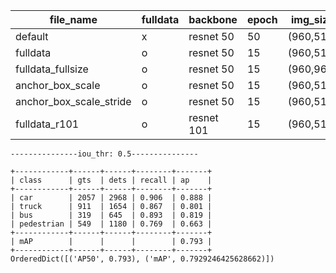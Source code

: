 |file_name|fulldata|backbone|epoch|img_size |anchor_box_scale|anchor_box_stride|best_val_mAP|best_test_mAP|
|----|-----|-----|-----|-----|-----|-----|-----|-----|
|default|x|resnet 50|50|(960,512)|default|default|0.877|0.682|
|fulldata|o|resnet 50|15|(960,512)|default|default|0.877|0.748|
|fulldata_fullsize|o|resnet 50|15|(960,960)|default|default|0.877|0.740|
|anchor_box_scale|o|resnet 50|15|(960,512)|1/2|default|X|X|
|anchor_box_scale_stride|o|resnet 50|15|(960,512)|1/2|1/2|0.873|0.327|
|fulldata_r101|o|resnet 101|15|(960,512)|default|default|0.909|0.793|


```
---------------iou_thr: 0.5---------------

+------------+------+------+--------+-------+
| class      | gts  | dets | recall | ap    |
+------------+------+------+--------+-------+
| car        | 2057 | 2968 | 0.906  | 0.888 |
| truck      | 911  | 1654 | 0.867  | 0.801 |
| bus        | 319  | 645  | 0.893  | 0.819 |
| pedestrian | 549  | 1180 | 0.769  | 0.663 |
+------------+------+------+--------+-------+
| mAP        |      |      |        | 0.793 |
+------------+------+------+--------+-------+
OrderedDict([('AP50', 0.793), ('mAP', 0.7929246425628662)])
```
